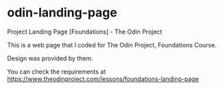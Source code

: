 # odin-landing-page
Project Landing Page [Foundations] - The Odin Project

This is a web page that I coded for The Odin Project, Foundations Course. 

Design was provided by them. 

You can check the requirements at https://www.theodinproject.com/lessons/foundations-landing-page